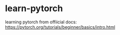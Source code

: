 # learn-pytorch
learning pytorch from offiicial docs: https://pytorch.org/tutorials/beginner/basics/intro.html
